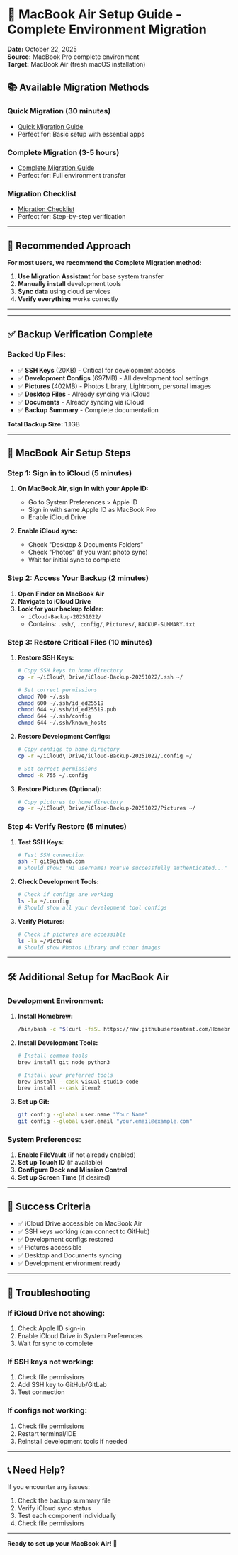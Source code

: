 # 🚀 MacBook Air Setup Guide - Complete Environment Migration

**Date:** October 22, 2025  
**Source:** MacBook Pro complete environment  
**Target:** MacBook Air (fresh macOS installation)

## 📚 **Available Migration Methods**

### **Quick Migration (30 minutes)**
- [Quick Migration Guide](macbook-air-quick-migration-20251022.md)
- Perfect for: Basic setup with essential apps

### **Complete Migration (3-5 hours)**
- [Complete Migration Guide](macbook-air-environment-migration-20251022.md)
- Perfect for: Full environment transfer

### **Migration Checklist**
- [Migration Checklist](macbook-air-migration-checklist-20251022.md)
- Perfect for: Step-by-step verification

---

## 🎯 **Recommended Approach**

**For most users, we recommend the Complete Migration method:**
1. **Use Migration Assistant** for base system transfer
2. **Manually install** development tools
3. **Sync data** using cloud services
4. **Verify everything** works correctly

---

---

## ✅ **Backup Verification Complete**

### **Backed Up Files:**
- ✅ **SSH Keys** (20KB) - Critical for development access
- ✅ **Development Configs** (697MB) - All development tool settings  
- ✅ **Pictures** (402MB) - Photos Library, Lightroom, personal images
- ✅ **Desktop Files** - Already syncing via iCloud
- ✅ **Documents** - Already syncing via iCloud
- ✅ **Backup Summary** - Complete documentation

**Total Backup Size:** 1.1GB

---

## 🎯 **MacBook Air Setup Steps**

### **Step 1: Sign in to iCloud (5 minutes)**

1. **On MacBook Air, sign in with your Apple ID:**
   - Go to System Preferences > Apple ID
   - Sign in with same Apple ID as MacBook Pro
   - Enable iCloud Drive

2. **Enable iCloud sync:**
   - Check "Desktop & Documents Folders"
   - Check "Photos" (if you want photo sync)
   - Wait for initial sync to complete

### **Step 2: Access Your Backup (2 minutes)**

1. **Open Finder on MacBook Air**
2. **Navigate to iCloud Drive**
3. **Look for your backup folder:**
   - `iCloud-Backup-20251022/`
   - Contains: `.ssh/`, `.config/`, `Pictures/`, `BACKUP-SUMMARY.txt`

### **Step 3: Restore Critical Files (10 minutes)**

1. **Restore SSH Keys:**
   ```bash
   # Copy SSH keys to home directory
   cp -r ~/iCloud\ Drive/iCloud-Backup-20251022/.ssh ~/
   
   # Set correct permissions
   chmod 700 ~/.ssh
   chmod 600 ~/.ssh/id_ed25519
   chmod 644 ~/.ssh/id_ed25519.pub
   chmod 644 ~/.ssh/config
   chmod 644 ~/.ssh/known_hosts
   ```

2. **Restore Development Configs:**
   ```bash
   # Copy configs to home directory
   cp -r ~/iCloud\ Drive/iCloud-Backup-20251022/.config ~/
   
   # Set correct permissions
   chmod -R 755 ~/.config
   ```

3. **Restore Pictures (Optional):**
   ```bash
   # Copy pictures to home directory
   cp -r ~/iCloud\ Drive/iCloud-Backup-20251022/Pictures ~/
   ```

### **Step 4: Verify Restore (5 minutes)**

1. **Test SSH Keys:**
   ```bash
   # Test SSH connection
   ssh -T git@github.com
   # Should show: "Hi username! You've successfully authenticated..."
   ```

2. **Check Development Tools:**
   ```bash
   # Check if configs are working
   ls -la ~/.config
   # Should show all your development tool configs
   ```

3. **Verify Pictures:**
   ```bash
   # Check if pictures are accessible
   ls -la ~/Pictures
   # Should show Photos Library and other images
   ```

---

## 🛠️ **Additional Setup for MacBook Air**

### **Development Environment:**
1. **Install Homebrew:**
   ```bash
   /bin/bash -c "$(curl -fsSL https://raw.githubusercontent.com/Homebrew/install/HEAD/install.sh)"
   ```

2. **Install Development Tools:**
   ```bash
   # Install common tools
   brew install git node python3
   
   # Install your preferred tools
   brew install --cask visual-studio-code
   brew install --cask iterm2
   ```

3. **Set up Git:**
   ```bash
   git config --global user.name "Your Name"
   git config --global user.email "your.email@example.com"
   ```

### **System Preferences:**
1. **Enable FileVault** (if not already enabled)
2. **Set up Touch ID** (if available)
3. **Configure Dock and Mission Control**
4. **Set up Screen Time** (if desired)

---

## 🎯 **Success Criteria**

- ✅ iCloud Drive accessible on MacBook Air
- ✅ SSH keys working (can connect to GitHub)
- ✅ Development configs restored
- ✅ Pictures accessible
- ✅ Desktop and Documents syncing
- ✅ Development environment ready

---

## 🚨 **Troubleshooting**

### **If iCloud Drive not showing:**
1. Check Apple ID sign-in
2. Enable iCloud Drive in System Preferences
3. Wait for sync to complete

### **If SSH keys not working:**
1. Check file permissions
2. Add SSH key to GitHub/GitLab
3. Test connection

### **If configs not working:**
1. Check file permissions
2. Restart terminal/IDE
3. Reinstall development tools if needed

---

## 📞 **Need Help?**

If you encounter any issues:
1. Check the backup summary file
2. Verify iCloud sync status
3. Test each component individually
4. Check file permissions

---

**Ready to set up your MacBook Air! 🚀**